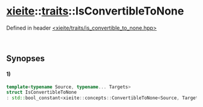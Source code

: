 # [xieite](../../xieite.md)\:\:[traits](../../traits.md)\:\:IsConvertibleToNone
Defined in header [<xieite/traits/is_convertible_to_none.hpp>](../../../include/xieite/traits/is_convertible_to_none.hpp)

&nbsp;

## Synopses
#### 1)
```cpp
template<typename Source, typename... Targets>
struct IsConvertibleToNone
: std::bool_constant<xieite::concepts::ConvertibleToNone<Source, Targets...>> {};
```
